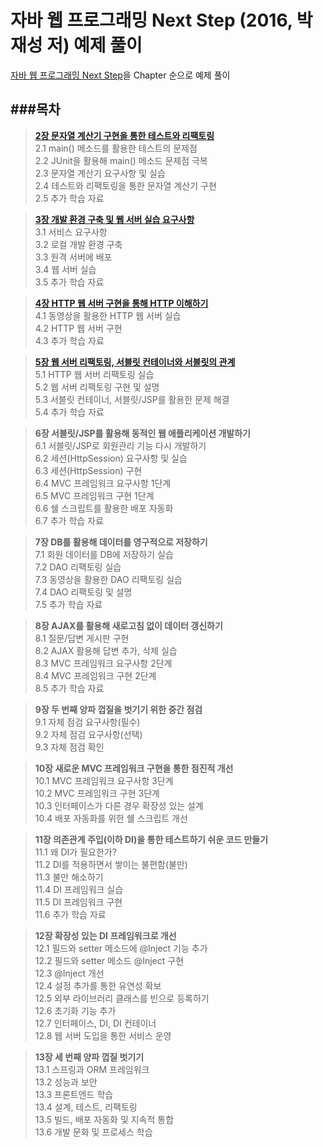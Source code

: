 자바 웹 프로그래밍 Next Step (2016, 박재성 저) 예제 풀이
===============
[자바 웹 프로그래밍 Next Step](http://book.naver.com/bookdb/book_detail.nhn?bid=11037465)을 Chapter 순으로 예제 풀이

###목차
----

>[**2장 문자열 계산기 구현을 통한 테스트와 리팩토링**](https://github.com/minseokism/NextStep/tree/master/Chapter02)   
2.1 main() 메소드를 활용한 테스트의 문제점  
2.2 JUnit을 활용해 main() 메소드 문제점 극복   
2.3 문자열 계산기 요구사항 및 실습   
2.4 테스트와 리팩토링을 통한 문자열 계산기 구현   
2.5 추가 학습 자료   

>[**3장 개발 환경 구축 및 웹 서버 실습 요구사항**](https://github.com/minseokism/NextStep/tree/master/Chapter03)   
3.1 서비스 요구사항   
3.2 로컬 개발 환경 구축   
3.3 원격 서버에 배포   
3.4 웹 서버 실습   
3.5 추가 학습 자료   

>[**4장 HTTP 웹 서버 구현을 통해 HTTP 이해하기**](https://github.com/minseokism/NextStep/tree/master/Chapter04)   
4.1 동영상을 활용한 HTTP 웹 서버 실습   
4.2 HTTP 웹 서버 구현   
4.3 추가 학습 자료   

>[**5장 웹 서버 리팩토링, 서블릿 컨테이너와 서블릿의 관계**](https://github.com/minseokism/NextStep/tree/master/Chapter05)  
5.1 HTTP 웹 서버 리팩토링 실습   
5.2 웹 서버 리팩토링 구현 및 설명   
5.3 서블릿 컨테이너, 서블릿/JSP를 활용한 문제 해결   
5.4 추가 학습 자료   

>**6장 서블릿/JSP를 활용해 동적인 웹 애플리케이션 개발하기**   
6.1 서블릿/JSP로 회원관리 기능 다시 개발하기     
6.2 세션(HttpSession) 요구사항 및 실습     
6.3 세션(HttpSession) 구현     
6.4 MVC 프레임워크 요구사항 1단계     
6.5 MVC 프레임워크 구현 1단계     
6.6 쉘 스크립트를 활용한 배포 자동화     
6.7 추가 학습 자료     

>**7장 DB를 활용해 데이터를 영구적으로 저장하기**   
7.1 회원 데이터를 DB에 저장하기 실습   
7.2 DAO 리팩토링 실습   
7.3 동영상을 활용한 DAO 리팩토링 실습   
7.4 DAO 리팩토링 및 설명   
7.5 추가 학습 자료   

>**8장 AJAX를 활용해 새로고침 없이 데이터 갱신하기**   
8.1 질문/답변 게시판 구현   
8.2 AJAX 활용해 답변 추가, 삭제 실습   
8.3 MVC 프레임워크 요구사항 2단계   
8.4 MVC 프레임워크 구현 2단계   
8.5 추가 학습 자료   

>**9장 두 번째 양파 껍질을 벗기기 위한 중간 점검**   
9.1 자체 점검 요구사항(필수)   
9.2 자체 점검 요구사항(선택)   
9.3 자체 점검 확인   

>**10장 새로운 MVC 프레임워크 구현을 통한 점진적 개선**   
10.1 MVC 프레임워크 요구사항 3단계   
10.2 MVC 프레임워크 구현 3단계   
10.3 인터페이스가 다른 경우 확장성 있는 설계   
10.4 배포 자동화를 위한 쉘 스크립트 개선   

>**11장 의존관계 주입(이하 DI)을 통한 테스트하기 쉬운 코드 만들기**   
11.1 왜 DI가 필요한가?   
11.2 DI를 적용하면서 쌓이는 불편함(불만)   
11.3 불만 해소하기   
11.4 DI 프레임워크 실습   
11.5 DI 프레임워크 구현   
11.6 추가 학습 자료   

>**12장 확장성 있는 DI 프레임워크로 개선**   
12.1 필드와 setter 메소드에 @Inject 기능 추가   
12.2 필드와 setter 메소드 @Inject 구현   
12.3 @Inject 개선   
12.4 설정 추가를 통한 유연성 확보   
12.5 외부 라이브러리 클래스를 빈으로 등록하기   
12.6 초기화 기능 추가   
12.7 인터페이스, DI, DI 컨테이너   
12.8 웹 서버 도입을 통한 서비스 운영   

>**13장 세 번째 양파 껍질 벗기기**   
13.1 스프링과 ORM 프레임워크   
13.2 성능과 보안   
13.3 프론트엔드 학습   
13.4 설계, 테스트, 리팩토링   
13.5 빌드, 배포 자동화 및 지속적 통합   
13.6 개발 문화 및 프로세스 학습  